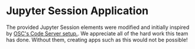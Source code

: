 # Jupyter Session Application 

The provided Jupyter Session elements were modified and initially inspired by 
[OSC's Code Server setup.](https://github.com/OSC/bc_osc_jupyter). We appreciate 
all of the hard work this team has done. Without them, creating apps such as this 
would not be possible! 
